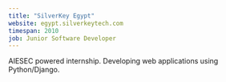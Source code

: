 ```yaml
---
title: "SilverKey Egypt"
website: egypt.silverkeytech.com
timespan: 2010
job: Junior Software Developer
---
```


AIESEC powered internship. Developing web applications using Python/Django.
